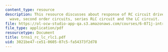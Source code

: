 ```yaml
---
content_type: resource
description: This resource discusses about response of RC circuit driven by a square
  wave, second order circuits, series RLC circuit and the LC circuit.
file: https://ol-ocw-studio-app-qa.s3.amazonaws.com/courses/6-071j-introduction-to-electronics-signals-and-measurement-spring-2006/3021be47ce51060507c5fa54373f2d78_trns1_rc_lc_rlc1.pdf
file_type: application/pdf
resourcetype: Document
title: trns1_rc_lc_rlc1.pdf
uid: 3021be47-ce51-0605-07c5-fa54373f2d78
---
```

